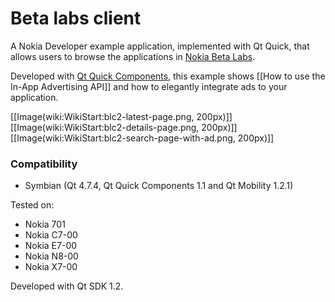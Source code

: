 Beta labs client
================

A Nokia Developer example application, implemented with Qt Quick, that allows users to browse the applications in [Nokia Beta Labs](http://betalabs.nokia.com/).

Developed with [Qt Quick Components](http://doc.qt.nokia.com/qt-components-symbian-1.1/index.html), this example shows [[How to use the In-App Advertising API]] and how to elegantly integrate ads to your application. 

[[Image(wiki:WikiStart:blc2-latest-page.png, 200px)]]
[[Image(wiki:WikiStart:blc2-details-page.png, 200px)]]
[[Image(wiki:WikiStart:blc2-search-page-with-ad.png, 200px)]]

### Compatibility 

* Symbian (Qt 4.7.4, Qt Quick Components 1.1 and Qt Mobility 1.2.1)

Tested on:
* Nokia 701
* Nokia C7-00
* Nokia E7-00
* Nokia N8-00
* Nokia X7-00

Developed with Qt SDK 1.2.
